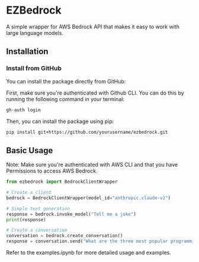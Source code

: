 # EZBedrock

A simple wrapper for AWS Bedrock API that makes it easy to work with large language models.

## Installation

### Install from GitHub

You can install the package directly from GitHub:

First, make sure you're authenticated with Github CLI. You can do this by running the following command in your terminal:
```bash
gh-auth login
```

Then, you can install the package using pip:
```bash
pip install git+https://github.com/yourusername/ezbedrock.git
```

## Basic Usage
Note: Make sure you're authenticated with AWS CLI and that you have Permissions to access AWS Bedrock.
```python
from ezbedrock import BedrockClientWrapper

# Create a client
bedrock = BedrockClientWrapper(model_id="anthropic.claude-v2")

# Simple text generation
response = bedrock.invoke_model("Tell me a joke")
print(response)

# Create a conversation
conversation = bedrock.create_conversation()
response = conversation.send("What are the three most popular programming languages?")
```

Refer to the examples.ipynb for more detailed usage and examples.